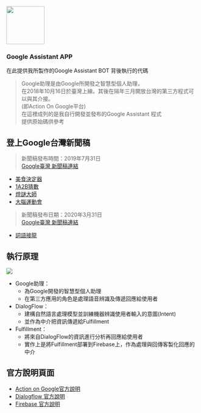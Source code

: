 [<img src="https://upload.wikimedia.org/wikipedia/commons/c/cb/Google_Assistant_logo.svg" width=100 height=100 />](https://assistant.google.com/intl/zh_tw/)

### Google Assistant APP  

在此提供我所製作的Google Assistant BOT 背後執行的代碼  
>Google助理是由Google所開發之智慧型個人助理，  
>在2018年10月16日於臺灣上線。其後在隔年三月開放台灣的第三方程式可以與其介接。  
>(即Action On Google平台)  
>在這裡成列的是我自行開發並發布的Google Assistant 程式  
>提供原始碼供參考  

登上Google台灣新聞稿
------
>新聞稿發布時間：2019年7月31日  
[Google臺灣 新聞稿連結](https://taiwan.googleblog.com/2019/07/google_31.html?m=1&fbclid=IwAR1pEfrGuM1E46B0lkbT_47vvfb7yBRI08eC_y3yT5ig0ihO5uI-xsi2UPU)
* [美食決定器](https://assistant.google.com/services/a/uid/00000058f29109ab?hl=zh_tw)
* [1A2B猜數](https://assistant.google.com/services/a/uid/000000b5033b5e97?hl=zh_tw)
* [燈謎大師](https://assistant.google.com/services/a/uid/00000046536e4ef2?hl=zh_tw)
* [大腦運動會](https://assistant.google.com/services/a/uid/000000603cba0b27?hl=zh_tw)

>新聞稿發布日期：2020年3月31日  
[Google臺灣 新聞稿連結](https://taiwan.googleblog.com/2020/03/tips-for-home-entertainment.html?fbclid=IwAR3S6u6NuAm8fCKOuRePjseSoDyMmnvgE16oYXs7Eafthw9IFFtfAB71Neo)
* [詞語接龍](https://assistant.google.com/services/a/uid/000000ca4e8b5d65?hl=zh_tw)

執行原理
-------
[<img src="https://developers.google.com/assistant/conversational/images/aog-user-query-to-fulfillment.png" />](https://developers.google.com/assistant/conversational/overview)

* Google助理：
  - 為Google開發的智慧型個人助理
  - 在第三方應用的角色是處理語音辨識及傳遞回應給使用者
* DialogFlow：
  - 建構自然語言處理模型並訓練機器辨識使用者輸入的意圖(Intent)
  - 並作為中介把資訊傳遞給Fulfillment
* Fulfillment：
  - 將來自DialogFlow的資訊進行分析再回應給使用者
  - 實作上是將Fulfillment部署到Firebase上，作為處理與回傳客製化回應的中介


官方說明頁面
-------
* [Action on Google官方說明](https://developers.google.com/actions/) 
* [Dialogflow 官方說明](https://dialogflow.com/docs/getting-started)
* [Firebase 官方說明](https://firebase.google.com/docs)



